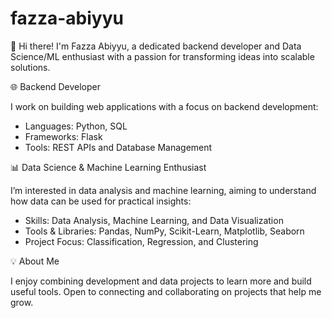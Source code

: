 # fazza-abiyyu
👋 Hi there! I'm Fazza Abiyyu, a dedicated backend developer and Data Science/ML enthusiast with a passion for transforming ideas into scalable solutions.

🌐 Backend Developer

I work on building web applications with a focus on backend development:

- Languages: Python, SQL
- Frameworks: Flask
- Tools: REST APIs and Database Management

📊 Data Science & Machine Learning Enthusiast

I’m interested in data analysis and machine learning, aiming to understand how data can be used for practical insights:

- Skills: Data Analysis, Machine Learning, and Data Visualization
- Tools & Libraries: Pandas, NumPy, Scikit-Learn, Matplotlib, Seaborn
- Project Focus: Classification, Regression, and Clustering

💡 About Me

I enjoy combining development and data projects to learn more and build useful tools. Open to connecting and collaborating on projects that help me grow.
